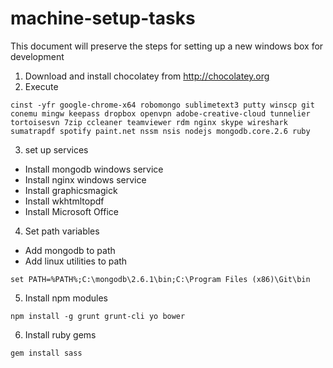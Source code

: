# machine-setup-tasks
This document will  preserve the steps for setting up a new windows box for development

1. Download and install chocolatey from http://chocolatey.org
2. Execute
```
cinst -yfr google-chrome-x64 robomongo sublimetext3 putty winscp git conemu mingw keepass dropbox openvpn adobe-creative-cloud tunnelier tortoisesvn 7zip ccleaner teamviewer rdm nginx skype wireshark sumatrapdf spotify paint.net nssm nsis nodejs mongodb.core.2.6 ruby
 ```
3. set up services
 * Install mongodb windows service
 * Install nginx windows service
 * Install graphicsmagick
 * Install wkhtmltopdf
 * Install Microsoft Office
4. Set path variables
 * Add mongodb to path
 * Add linux utilities to path 
 ```
 set PATH=%PATH%;C:\mongodb\2.6.1\bin;C:\Program Files (x86)\Git\bin
 ```

5. Install npm modules
```
npm install -g grunt grunt-cli yo bower
```
6. Install ruby gems
```
gem install sass
```
